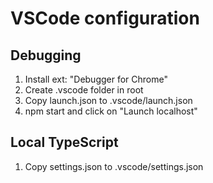 # VSCode configuration

## Debugging

1. Install ext: "Debugger for Chrome"
1. Create .vscode folder in root
1. Copy launch.json to .vscode/launch.json
1. npm start and click on "Launch localhost"

## Local TypeScript

1. Copy settings.json to .vscode/settings.json

